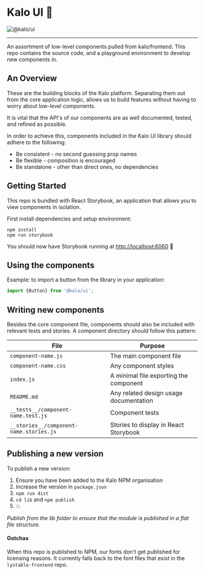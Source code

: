 # Kalo UI 🍃

![@kalo/ui](https://img.shields.io/npm/v/@kalo/ui.svg)

---

An assortment of low-level components pulled from kalo/frontend. This repo contains the source code, and a playground environment to develop new components in.

## An Overview
These are the building blocks of the Kalo platform. Separating them out from the core application logic, allows us to build features without having to worry about low-level components.

It is vital that the API's of our components are as well documented, tested, and refined as possible.

In order to achieve this, components included in the Kalo UI library should adhere to the following:

- Be consistent - no second guessing prop names
- Be flexible - composition is encouraged
- Be standalone - other than direct ones, no dependencies

## Getting Started
This repo is bundled with React Storybook, an application that allows you to view components in isolation.

First install dependencies and setup environment:

```
npm install
npm run storybook
```
You should now have Storybook running at [http://localhost:6060](http://localhost:6060) 🚀

## Using the components

Example: to import a button from the library in your application:

```javascript
import {Button} from '@kalo/ui';
```

## Writing new components

Besides the core component file, components should also be included with relevant tests and stories.
A component directory should follow this pattern:

| File | Purpose |
| ------------- |-------------|
| `component-name.js` | The main component file |
| `component-name.css` | Any component styles |
| `index.js` | A minimal file exporting the component |
| `README.md` | Any related design usage documentation |
| `__tests__/component-name.test.js` | Component tests |
| `__stories__/component-name.stories.js` | Stories to display in React Storybook |

## Publishing a new version

To publish a new version:

1. Ensure you have been added to the Kalo NPM organisation
2. Increase the version in `package.json`
3. `npm run dist`
4. `cd lib` and `npm publish`
5. :boom:

*Publish from the lib folder to ensure that the module is published in a flat file structure.*

#### Gotchas

When this repo is published to NPM, our fonts don't get published for licensing reasons. It currently falls back to the font files that exist in the `lystable-frontend` repo.
